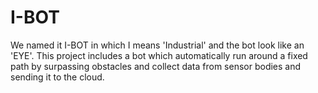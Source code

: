 # I-BOT
We named it I-BOT in which I means 'Industrial' and the bot look like an 'EYE'.
This project includes a bot which automatically run around a fixed path by surpassing obstacles and collect data from sensor bodies and sending it to the cloud.
